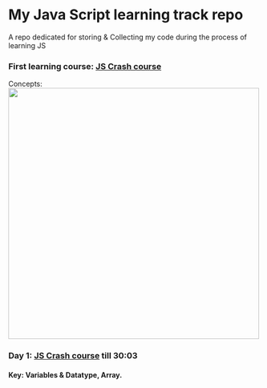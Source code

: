 # My Java Script learning track repo
A repo dedicated for storing &amp; Collecting my code during the process of learning JS 


### First learning course: [JS Crash course](https://youtu.be/hdI2bqOjy3c?si=OqST_XEKNzbqvbbk)
Concepts: <br>
<img src="https://github.com/user-attachments/assets/3b235cd9-fba9-4df4-ab50-2694805d3dd4" width="500px">


### Day 1: [JS Crash course](https://youtu.be/hdI2bqOjy3c?si=UpicSrADftvvCev3&t=1803) till 30:03 

#### Key: Variables & Datatype, Array.
